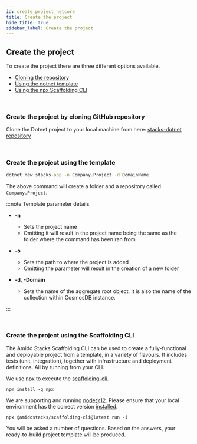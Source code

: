```yaml
---
id: create_project_netcore
title: Create the project
hide_title: true
sidebar_label: Create the project
---
```


## Create the project

To create the project there are three different options available.

* [Cloning the repository](#create-the-project-by-cloning-github-repository)
* [Using the dotnet template](#create-the-project-using-the-template)
* [Using the npx Scaffolding CLI](#create-the-project-using-the-scaffolding-cli)

<br />

### Create the project by cloning GitHub repository

Clone the Dotnet project to your local machine from here: [stacks-dotnet repository](https://github.com/amido/stacks-dotnet)

<br />

### Create the project using the template

```cmd title="Template command to create the project"
dotnet new stacks-app -n Company.Project -d DomainName
```

The above command will create a folder and a repository called `Company.Project`.

:::note Template parameter details

- **-n**
    - Sets the project name
    - Omitting it will result in the project name being the same as the folder where the command has been ran from

- **-o**
    - Sets the path to where the project is added
    - Omitting the parameter will result in the creation of a new folder

- **-d**, **-Domain**
    - Sets the name of the aggregate root object. It is also the name of the collection within CosmosDB instance.

:::

<br />

### Create the project using the Scaffolding CLI

The Amido Stacks Scaffolding CLI can be used to create a fully-functional and deployable project from a template, in a variety of flavours.
It includes tests (unit, integration), together with infrastructure and deployment definitions. All by running from your CLI.

We use [npx](https://www.npmjs.com/package/npx) to execute the [scaffolding-cli](https://www.npmjs.com/package/@amidostacks/scaffolding-cli).

```text title="npx install command"
npm install -g npx
```

We are supporting and running [node@12](https://nodejs.org/en/about/releases/).
Please ensure that your local environment has the correct version [installed](https://nodejs.org/en/download/).

```cli title="Scaffolding-CLI command to create the project"
npx @amidostacks/scaffolding-cli@latest run -i
```

You will be asked a number of questions. Based on the answers, your ready-to-build project template will be produced.


